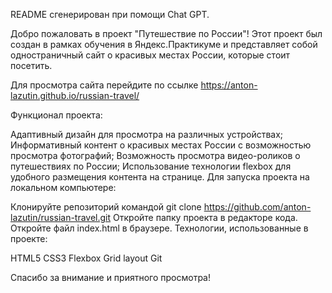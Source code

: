 README сгенерирован при помощи Chat GPT.
 
Добро пожаловать в проект "Путешествие по России"! Этот проект был создан в рамках обучения в Яндекс.Практикуме и представляет собой одностраничный сайт о красивых местах России, которые стоит посетить. 
 
Для просмотра сайта перейдите по ссылке https://anton-lazutin.github.io/russian-travel/ 
 
Функционал проекта: 
 
Адаптивный дизайн для просмотра на различных устройствах; 
Информативный контент о красивых местах России с возможностью просмотра фотографий; 
Возможность просмотра видео-роликов о путешествиях по России; 
Использование технологии flexbox для удобного размещения контента на странице. 
Для запуска проекта на локальном компьютере: 
 
Клонируйте репозиторий командой git clone https://github.com/anton-lazutin/russian-travel.git 
Откройте папку проекта в редакторе кода. 
Откройте файл index.html в браузере. 
Технологии, использованные в проекте: 
 
HTML5 
CSS3 
Flexbox 
Grid layout
Git 
 
Спасибо за внимание и приятного просмотра!
